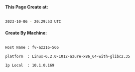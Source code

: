 
   
#### This Page Create at:

```bash

2023-10-06 - 20:29:53 UTC

```

#### Create By Machine:

```bash

Host Name : fv-az216-566

platform  : Linux-6.2.0-1012-azure-x86_64-with-glibc2.35

Ip Local  : 10.1.0.169

```

